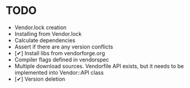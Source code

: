 # TODO

* Vendor.lock creation
* Installing from Vendor.lock
* Calculate dependencies
* Assert if there are any version conflicts
* [✔] Install libs from vendorforge.org
* Compiler flags defined in vendorspec
* Multiple download sources. Vendorfile API exists, but it needs to be
  implemented into Vendor::API class
* [✔] Version deletion
